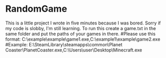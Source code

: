 # RandomGame
This is a little project I wrote in five minutes because I was bored.
Sorry if my code is slobby, I'm still learning.
To run this create a game.txt in the same
folder and put the paths of your games in there.
#Please use this format:
C:\example\example\game1.exe,C:\example1\example\game2.exe
#Example:
E:\SteamLibrary\steamapps\common\Planet Coaster\PlanetCoaster.exe,C:\Users\user\Desktop\Minecraft.exe
